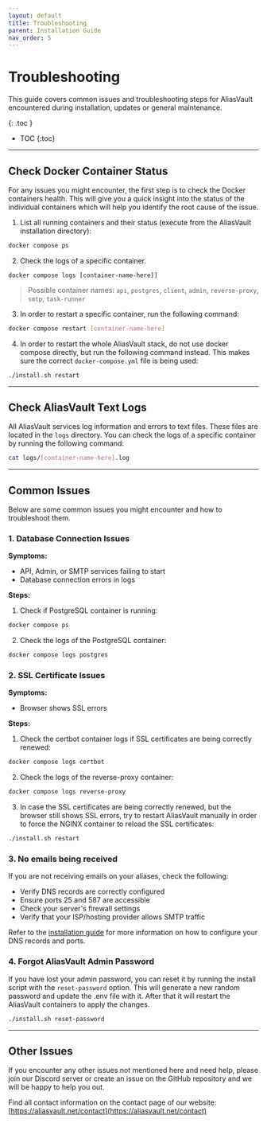 ```yaml
---
layout: default
title: Troubleshooting
parent: Installation Guide
nav_order: 5
---
```


# Troubleshooting

This guide covers common issues and troubleshooting steps for AliasVault encountered during installation, updates or general maintenance.

{: .toc }
* TOC
{:toc}

---

## Check Docker Container Status
For any issues you might encounter, the first step is to check the Docker containers health. This will give you a quick insight into the status of the individual containers which will help you identify the root cause of the issue.

1. List all running containers and their status (execute from the AliasVault installation directory):
```bash
docker compose ps
```

2. Check the logs of a specific container.
```
docker compose logs [container-name-here]]
```
> Possible container names: `api`, `postgres`, `client`, `admin`, `reverse-proxy`, `smtp`, `task-runner`

3. In order to restart a specific container, run the following command:
```bash
docker compose restart [container-name-here]
```

4. In order to restart the whole AliasVault stack, do not use docker compose directly, but run the following command instead. This makes sure the correct `docker-compose.yml` file is being used:
```bash
./install.sh restart
```

---

## Check AliasVault Text Logs
All AliasVault services log information and errors to text files. These files are located in the `logs` directory. You can check the logs of a specific container by running the following command:

```bash
cat logs/[container-name-here].log
```

---

## Common Issues
Below are some common issues you might encounter and how to troubleshoot them.

### 1. Database Connection Issues

**Symptoms:**
- API, Admin, or SMTP services failing to start
- Database connection errors in logs

**Steps:**
1. Check if PostgreSQL container is running:
```bash
docker compose ps
```

2. Check the logs of the PostgreSQL container:
```bash
docker compose logs postgres
```

### 2. SSL Certificate Issues

**Symptoms:**
- Browser shows SSL errors

**Steps:**
1. Check the certbot container logs if SSL certificates are being correctly renewed:
```bash
docker compose logs certbot
```

2. Check the logs of the reverse-proxy container:
```bash
docker compose logs reverse-proxy
```

3. In case the SSL certificates are being correctly renewed, but the browser still shows SSL errors, try to restart AliasVault manually in order to force the NGINX container to reload the SSL certificates:
```bash
./install.sh restart
```

### 3. No emails being received
If you are not receiving emails on your aliases, check the following:
- Verify DNS records are correctly configured
- Ensure ports 25 and 587 are accessible
- Check your server's firewall settings
- Verify that your ISP/hosting provider allows SMTP traffic

Refer to the [installation guide](./install.md) for more information on how to configure your DNS records and ports.


### 4. Forgot AliasVault Admin Password
If you have lost your admin password, you can reset it by running the install script with the `reset-password` option. This will generate a new random password and update the .env file with it. After that it will restart the AliasVault containers to apply the changes.

```bash
./install.sh reset-password
```

---

## Other Issues
If you encounter any other issues not mentioned here and need help, please join our Discord server or create an issue on the GitHub repository and we will be happy to help you out.

Find all contact information on the contact page of our website: [https://aliasvault.net/contact](https://aliasvault.net/contact)